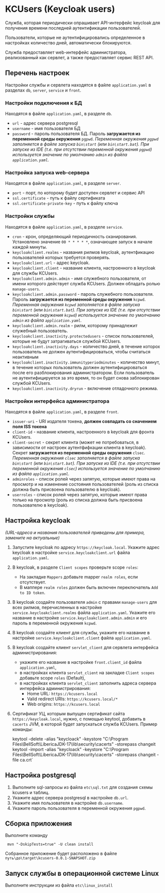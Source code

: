 # KCUsers (Keycloak users)
Служба, которая периодически опрашивает API-интерфейс keycloak для получения времени последней аутентификации пользователей.

Пользователи, которые не аутентифицировались определенное в настройках количество дней, автоматически блокируются.

Служба предоставляет web-интерфейс администратора, реализованный как сервлет, а также предоставляет сервис REST API.

## Перечень настроек
Настройки службы и сервлета находятся в файле `application.yaml` в разделах `db`, `server`, `service` и `front`.

### Настройки подключения к БД
Находятся в файле `application.yaml`, в разделе `db`.
* `url` - адрес сервера postgresql
* `username` - имя пользователя БД
* `password` - пароль пользователя БД. Пароль **загружается из переменной среды окружения** `pgpwd`.
_Переменная окружения `pgpwd` заполняется в файле запуска `bin\start` (или `bin\start.bat`).
При запуске из IDE (т.е. при отсутствии переменной окружения `pgpwd`) используется значение по умолчанию `admin` из файла `application.yaml`._

### Настройка запуска web-сервера
Находятся в файле `application.yaml`, в разделе `server`.
* `port` - порт, по которому будет доступен сервлет и сервис API
* `ssl.certificate` - путь к файлу сертификата
* `ssl.certificate-private-key` - путь к файлу ключа

### Настройки службы
Находятся в файле `application.yaml`, в разделе `service`.
* `cron` - крон, определяющий периодичность сканирования. Установлено значение `00 * * * * *`, означающее запуск в начале каждой минуты.
* `keycloakclient.realms` - названия рилмов keycloak, аутентфикацию пользователей которых требуется проверять.
* `keycloakclient.url` - адрес keycloak.
* `keycloakclient.client` - название клиента, настроенного в keycloak для службы KCUsers.
* `keycloakclient.admin.admin` - имя служебного пользователя, от имени которого действует служба KCUsers. Должен обладать ролью `manage-users`.
* `keycloakclient.admin.password` - пароль служебного пользователя. Пароль **загружается из переменной среды окружения** `kсpwd`.
_Переменная окружения `kсpwd` заполняется в файле запуска `bin\start` (или `bin\start.bat`).
При запуске из IDE (т.е. при отсутствии переменной окружения `kсpwd`) используется значение по умолчанию `admin` из файла `application.yaml`._
* `keycloakclient.admin.realm` - рилм, которому принадлежит служебный пользователь.
* `keycloakclient.inactivity.protectedusers` - список пользователей, которые не будут затрагиваться службой KCUsers.
* `keycloakclient.inactivity.days` - количество дней, в течение которох пользователь не должен аутентифицироваться, чтобы считаться неактивным 
* `keycloakclient.inactivity.immunityperiodminutes` - количество минут, в течение которых пользователь должен аутентифицироваться после его разблокирования администратором.
Если пользователь не аутентифицируется за это время, то он будет снова заблокирован службой KCUsers.
* `keycloakclient.inactivity.dryrun` - включение отладочного режима.

### Настройки интерфейса администратора
Находятся в файле `application.yaml`, в разделе `front`.
* `issuer-uri` - URI издателя токена, **должен совпадать со сначением поля ISS токена**
* `client-id` - название клиента, настроенного в keycloak для фронта KCUsers. 
* `client-secret` - секрет клиента (может не потребоваться, в зависимости от настроек аутентфифкации клиента в keycloak). Секрет **загружается из переменной среды окружения** `clsec`.
_Переменная окружения `clsec` заполняется в файле запуска `bin\start` (или `bin\start.bat`).
При запуске из IDE (т.е. при отсутствии переменной окружения `clsec`) используется значение по умолчанию из файла `application.yaml`._
* `adminroles` - список ролей через запятую, которые имеют права на просмотр и на изменение состояния пользователей (роль из списка должна быть присвоена пользователю в keycloak).
* `userroles` - список ролей через запятую, которые имеют права только на просмотр (роль из списка должна быть присвоена пользователю в keycloak).

## Настройка keycloak
_(URL-адреса и названия пользователей приведены для примера, замените на актуальные)_
1. Запустите keycloak по адресу `https://keycloak.local`. Укажите адрес keycloak в настройке `service.keycloakclient.url` файла `application.yaml`.
2. В keycloak, в разделе `Client scopes` проверьте scope `roles`:
   * На закладке `Mappers` добавьте mapper `realm roles`, если отсутствует.
   * В маппере `realm roles` должен быть включен переключатель `Add to ID token`.
3. В keycloak создайте пользователя `admin` с правами `manage-users` для всех рилмов, перечисленных в настройке `service.keycloakclient.realms` файла `application.yaml`.
Укажите его название в настройке `service.keycloakclient.admin.admin` и его пароль в переменной окружения `kсpwd`.
4. В keycloak создайте клиент для службы, укажите его название в настройке `service.keycloakclient.client` файла `application.yaml`.
5. В keycloak создайте клиент `servlet_client` для сервлета интерфейса администрирования:
   * укажите его название в настройке `front.client_id` файла `application.yaml`,
   * в настройках клиента `servlet_client` на закладке `Client scopes` добавьте scope `roles` (Default),
   * в настройках клиента `servlet_client` заполнить адреса сервера интерфейса администрирования:
     * Home URL: `https://kcusers.local`
     * Valid redirect URIs: `https://kcusers.local/*`
     * Web origins: `https://kcusers.local`
6. Сертификат УЦ, которым выпущен сертификат сайта `https://keycloak.local`, нужно, с помощью keytool, добавить в `cacerts` JVM, в которой будет запускаться служба KCUsers. Пример команды:


    keytool -delete -alias "keycloack" -keystore "C:\Program Files\BellSoft\LibericaJDK-17\lib\security\cacerts" -storepass changeit
    keytool -import -alias "keycloack" -keystore "C:\Program Files\BellSoft\LibericaJDK-17\lib\security\cacerts" -storepass changeit -file ca.crt`

## Настройка postgresql
1. Выполните sql-запросы из файла `etc\sql.txt` для создания схемы kcusers и таблиц.
2. Укажите адрес сервера postgresql в настройке `db.url`.
3. Укажите имя пользователя в настройке `db.username`.
4. Укажите пароль пользователя в переменной окружения `pgpwd`.

## Сборка приложения
Выполните команду 

     mvn "-DskipTests=true" -U clean install 

Собранное приложение будет расположено в файле `путь\до\target\kcusers-0.0.1-SNAPSHOT.zip`

## Запуск службы в операционной системе Linux
Выполните инструкции из файла `etc\linux_install`








